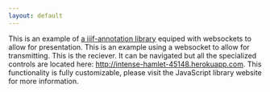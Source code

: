 ```yaml
---
layout: default
---
```

<script src="https://ncsu-libraries.github.io/iiif-annotation/dist/iiif-annotation.js"></script>

<div id="anno1" title="About">
This is an example of <a href="https://ncsu-libraries.github.io/iiif-annotation/"> a iiif-annotation library</a> equiped with websockets to allow for presentation. This is an example using a websocket to allow for transmitting. This is the reciever. It can be navigated but all the specialized controls are located here: <a href="http://intense-hamlet-45148.herokuapp.com">http://intense-hamlet-45148.herokuapp.com</a>. This functionality is fully customizable, please visit the JavaScript library website for more information.
</div>

<link rel="stylesheet" type="text/css" href="https://ncsu-libraries.github.io/iiif-annotation/dist/iiif-annotation.css">
<iiif-storyboard ws="wss://intense-hamlet-45148.herokuapp.com" annotationlist="https://dnoneill.github.io/annotate/annotations/wh234bz9013-0001-list.json" styling="fullpage: true; hide_annocontrols: true; "></iiif-storyboard>
<iiif-storyboard ws="https://intense-hamlet-45148.herokuapp.com" annotationlist='https://dnoneill.github.io/annotate/annotations/wh234bz9013-0001-list.json' styling='tagscolor: {"animals":"#fe0a1e","discarded_constellation":"#ffd46c","greek_mythology":"#f6f030","historical":"#82f937","zodiac":"#22c5fa"};activecolor: #ffffff;startenddisplay: info;annoview: collapse;toggleoverlay: true;controller: true;fullpage:true;additionalinfo: anno1; startenddisplay: info;'></iiif-storyboard>


<style>
	#header_toolbar {display: none!important;}
	.annotation {top: 0px!important}
</style>
